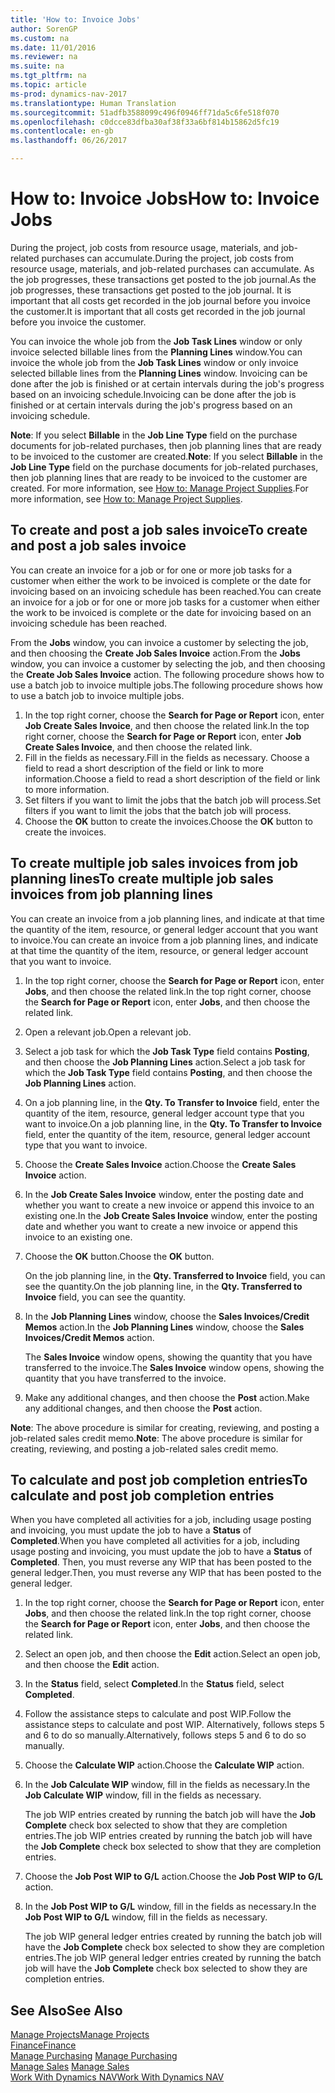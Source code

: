 ```yaml
---
title: 'How to: Invoice Jobs'
author: SorenGP
ms.custom: na
ms.date: 11/01/2016
ms.reviewer: na
ms.suite: na
ms.tgt_pltfrm: na
ms.topic: article
ms-prod: dynamics-nav-2017
ms.translationtype: Human Translation
ms.sourcegitcommit: 51adfb3588099c496f0946ff71da5c6fe518f070
ms.openlocfilehash: c0dcce83dfba30af38f33a6bf814b15862d5fc19
ms.contentlocale: en-gb
ms.lasthandoff: 06/26/2017

---
```


# <a name="how-to-invoice-jobs"></a><span data-ttu-id="9ef5f-102">How to: Invoice Jobs</span><span class="sxs-lookup"><span data-stu-id="9ef5f-102">How to: Invoice Jobs</span></span>
<span data-ttu-id="9ef5f-103">During the project, job costs from resource usage, materials, and job-related purchases can accumulate.</span><span class="sxs-lookup"><span data-stu-id="9ef5f-103">During the project, job costs from resource usage, materials, and job-related purchases can accumulate.</span></span> <span data-ttu-id="9ef5f-104">As the job progresses, these transactions get posted to the job journal.</span><span class="sxs-lookup"><span data-stu-id="9ef5f-104">As the job progresses, these transactions get posted to the job journal.</span></span> <span data-ttu-id="9ef5f-105">It is important that all costs get recorded in the job journal before you invoice the customer.</span><span class="sxs-lookup"><span data-stu-id="9ef5f-105">It is important that all costs get recorded in the job journal before you invoice the customer.</span></span>

<span data-ttu-id="9ef5f-106">You can invoice the whole job from the **Job Task Lines** window or only invoice selected billable lines from the **Planning Lines** window.</span><span class="sxs-lookup"><span data-stu-id="9ef5f-106">You can invoice the whole job from the **Job Task Lines** window or only invoice selected billable lines from the **Planning Lines** window.</span></span> <span data-ttu-id="9ef5f-107">Invoicing can be done after the job is finished or at certain intervals during the job's progress based on an invoicing schedule.</span><span class="sxs-lookup"><span data-stu-id="9ef5f-107">Invoicing can be done after the job is finished or at certain intervals during the job's progress based on an invoicing schedule.</span></span>

<span data-ttu-id="9ef5f-108">**Note**: If you select **Billable** in the **Job Line Type** field on the purchase documents for job-related purchases, then job planning lines that are ready to be invoiced to the customer are created.</span><span class="sxs-lookup"><span data-stu-id="9ef5f-108">**Note**: If you select **Billable** in the **Job Line Type** field on the purchase documents for job-related purchases, then job planning lines that are ready to be invoiced to the customer are created.</span></span> <span data-ttu-id="9ef5f-109">For more information, see [How to: Manage Project Supplies](projects-how-manage-project-supplies.md).</span><span class="sxs-lookup"><span data-stu-id="9ef5f-109">For more information, see [How to: Manage Project Supplies](projects-how-manage-project-supplies.md).</span></span>

## <a name="to-create-and-post-a-job-sales-invoice"></a><span data-ttu-id="9ef5f-110">To create and post a job sales invoice</span><span class="sxs-lookup"><span data-stu-id="9ef5f-110">To create and post a job sales invoice</span></span>  
<span data-ttu-id="9ef5f-111">You can create an invoice for a job or for one or more job tasks for a customer when either the work to be invoiced is complete or the date for invoicing based on an invoicing schedule has been reached.</span><span class="sxs-lookup"><span data-stu-id="9ef5f-111">You can create an invoice for a job or for one or more job tasks for a customer when either the work to be invoiced is complete or the date for invoicing based on an invoicing schedule has been reached.</span></span>

<span data-ttu-id="9ef5f-112">From the **Jobs** window, you can invoice a customer by selecting the job, and then choosing the **Create Job Sales Invoice** action.</span><span class="sxs-lookup"><span data-stu-id="9ef5f-112">From the **Jobs** window, you can invoice a customer by selecting the job, and then choosing the **Create Job Sales Invoice** action.</span></span> <span data-ttu-id="9ef5f-113">The following procedure shows how to use a batch job to invoice multiple jobs.</span><span class="sxs-lookup"><span data-stu-id="9ef5f-113">The following procedure shows how to use a batch job to invoice multiple jobs.</span></span>  

1. <span data-ttu-id="9ef5f-114">In the top right corner, choose the **Search for Page or Report** icon, enter **Job Create Sales Invoice**, and then choose the related link.</span><span class="sxs-lookup"><span data-stu-id="9ef5f-114">In the top right corner, choose the **Search for Page or Report** icon, enter **Job Create Sales Invoice**, and then choose the related link.</span></span>  
2. <span data-ttu-id="9ef5f-115">Fill in the fields as necessary.</span><span class="sxs-lookup"><span data-stu-id="9ef5f-115">Fill in the fields as necessary.</span></span> <span data-ttu-id="9ef5f-116">Choose a field to read a short description of the field or link to more information.</span><span class="sxs-lookup"><span data-stu-id="9ef5f-116">Choose a field to read a short description of the field or link to more information.</span></span>
3. <span data-ttu-id="9ef5f-117">Set filters if you want to limit the jobs that the batch job will process.</span><span class="sxs-lookup"><span data-stu-id="9ef5f-117">Set filters if you want to limit the jobs that the batch job will process.</span></span>
3. <span data-ttu-id="9ef5f-118">Choose the **OK** button to create the invoices.</span><span class="sxs-lookup"><span data-stu-id="9ef5f-118">Choose the **OK** button to create the invoices.</span></span>  

## <a name="to-create-multiple-job-sales-invoices-from-job-planning-lines"></a><span data-ttu-id="9ef5f-119">To create multiple job sales invoices from job planning lines</span><span class="sxs-lookup"><span data-stu-id="9ef5f-119">To create multiple job sales invoices from job planning lines</span></span>  
<span data-ttu-id="9ef5f-120">You can create an invoice from a job planning lines, and indicate at that time the quantity of the item, resource, or general ledger account that you want to invoice.</span><span class="sxs-lookup"><span data-stu-id="9ef5f-120">You can create an invoice from a job planning lines, and indicate at that time the quantity of the item, resource, or general ledger account that you want to invoice.</span></span>

1. <span data-ttu-id="9ef5f-121">In the top right corner, choose the **Search for Page or Report** icon, enter **Jobs**, and then choose the related link.</span><span class="sxs-lookup"><span data-stu-id="9ef5f-121">In the top right corner, choose the **Search for Page or Report** icon, enter **Jobs**, and then choose the related link.</span></span>
2. <span data-ttu-id="9ef5f-122">Open a relevant job.</span><span class="sxs-lookup"><span data-stu-id="9ef5f-122">Open a relevant job.</span></span>
3. <span data-ttu-id="9ef5f-123">Select a job task for which the **Job Task Type** field contains **Posting**, and then choose the **Job Planning Lines** action.</span><span class="sxs-lookup"><span data-stu-id="9ef5f-123">Select a job task for which the **Job Task Type** field contains **Posting**, and then choose the **Job Planning Lines** action.</span></span>  
4. <span data-ttu-id="9ef5f-124">On a job planning line, in the **Qty. To Transfer to Invoice** field, enter the quantity of the item, resource, general ledger account type that you want to invoice.</span><span class="sxs-lookup"><span data-stu-id="9ef5f-124">On a job planning line, in the **Qty. To Transfer to Invoice** field, enter the quantity of the item, resource, general ledger account type that you want to invoice.</span></span>  
5. <span data-ttu-id="9ef5f-125">Choose the **Create Sales Invoice** action.</span><span class="sxs-lookup"><span data-stu-id="9ef5f-125">Choose the **Create Sales Invoice** action.</span></span>
6. <span data-ttu-id="9ef5f-126">In the **Job Create Sales Invoice** window, enter the posting date and whether you want to create a new invoice or append this invoice to an existing one.</span><span class="sxs-lookup"><span data-stu-id="9ef5f-126">In the **Job Create Sales Invoice** window, enter the posting date and whether you want to create a new invoice or append this invoice to an existing one.</span></span>
7. <span data-ttu-id="9ef5f-127">Choose the **OK** button.</span><span class="sxs-lookup"><span data-stu-id="9ef5f-127">Choose the **OK** button.</span></span>

    <span data-ttu-id="9ef5f-128">On the job planning line, in the **Qty. Transferred to Invoice** field, you can see the quantity.</span><span class="sxs-lookup"><span data-stu-id="9ef5f-128">On the job planning line, in the **Qty. Transferred to Invoice** field, you can see the quantity.</span></span>

8. <span data-ttu-id="9ef5f-129">In the **Job Planning Lines** window, choose the **Sales Invoices/Credit Memos** action.</span><span class="sxs-lookup"><span data-stu-id="9ef5f-129">In the **Job Planning Lines** window, choose the **Sales Invoices/Credit Memos** action.</span></span>

    <span data-ttu-id="9ef5f-130">The **Sales Invoice** window opens, showing the quantity that you have transferred to the invoice.</span><span class="sxs-lookup"><span data-stu-id="9ef5f-130">The **Sales Invoice** window opens, showing the quantity that you have transferred to the invoice.</span></span>  
9. <span data-ttu-id="9ef5f-131">Make any additional changes, and then choose the **Post** action.</span><span class="sxs-lookup"><span data-stu-id="9ef5f-131">Make any additional changes, and then choose the **Post** action.</span></span>

<span data-ttu-id="9ef5f-132">**Note**: The above procedure is similar for creating, reviewing, and posting a job-related sales credit memo.</span><span class="sxs-lookup"><span data-stu-id="9ef5f-132">**Note**: The above procedure is similar for creating, reviewing, and posting a job-related sales credit memo.</span></span>

## <a name="to-calculate-and-post-job-completion-entries"></a><span data-ttu-id="9ef5f-133">To calculate and post job completion entries</span><span class="sxs-lookup"><span data-stu-id="9ef5f-133">To calculate and post job completion entries</span></span>  
<span data-ttu-id="9ef5f-134">When you have completed all activities for a job, including usage posting and invoicing, you must update the job to have a **Status** of **Completed**.</span><span class="sxs-lookup"><span data-stu-id="9ef5f-134">When you have completed all activities for a job, including usage posting and invoicing, you must update the job to have a **Status** of **Completed**.</span></span> <span data-ttu-id="9ef5f-135">Then, you must reverse any WIP that has been posted to the general ledger.</span><span class="sxs-lookup"><span data-stu-id="9ef5f-135">Then, you must reverse any WIP that has been posted to the general ledger.</span></span>

1. <span data-ttu-id="9ef5f-136">In the top right corner, choose the **Search for Page or Report** icon, enter **Jobs**, and then choose the related link.</span><span class="sxs-lookup"><span data-stu-id="9ef5f-136">In the top right corner, choose the **Search for Page or Report** icon, enter **Jobs**, and then choose the related link.</span></span>  
2. <span data-ttu-id="9ef5f-137">Select an open job, and then choose the **Edit** action.</span><span class="sxs-lookup"><span data-stu-id="9ef5f-137">Select an open job, and then choose the **Edit** action.</span></span>
3. <span data-ttu-id="9ef5f-138">In the **Status** field, select **Completed**.</span><span class="sxs-lookup"><span data-stu-id="9ef5f-138">In the **Status** field, select **Completed**.</span></span>
4. <span data-ttu-id="9ef5f-139">Follow the assistance steps to calculate and post WIP.</span><span class="sxs-lookup"><span data-stu-id="9ef5f-139">Follow the assistance steps to calculate and post WIP.</span></span> <span data-ttu-id="9ef5f-140">Alternatively, follows steps 5 and 6 to do so manually.</span><span class="sxs-lookup"><span data-stu-id="9ef5f-140">Alternatively, follows steps 5 and 6 to do so manually.</span></span>  
5. <span data-ttu-id="9ef5f-141">Choose the **Calculate WIP** action.</span><span class="sxs-lookup"><span data-stu-id="9ef5f-141">Choose the **Calculate WIP** action.</span></span>
6. <span data-ttu-id="9ef5f-142">In the **Job Calculate WIP** window, fill in the fields as necessary.</span><span class="sxs-lookup"><span data-stu-id="9ef5f-142">In the **Job Calculate WIP** window, fill in the fields as necessary.</span></span>  

     <span data-ttu-id="9ef5f-143">The job WIP entries created by running the batch job will have the **Job Complete** check box selected to show that they are completion entries.</span><span class="sxs-lookup"><span data-stu-id="9ef5f-143">The job WIP entries created by running the batch job will have the **Job Complete** check box selected to show that they are completion entries.</span></span>  

7. <span data-ttu-id="9ef5f-144">Choose the **Job Post WIP to G/L** action.</span><span class="sxs-lookup"><span data-stu-id="9ef5f-144">Choose the **Job Post WIP to G/L** action.</span></span>
8. <span data-ttu-id="9ef5f-145">In the **Job Post WIP to G/L** window, fill in the fields as necessary.</span><span class="sxs-lookup"><span data-stu-id="9ef5f-145">In the **Job Post WIP to G/L** window, fill in the fields as necessary.</span></span>  

     <span data-ttu-id="9ef5f-146">The job WIP general ledger entries created by running the batch job will have the **Job Complete** check box selected to show they are completion entries.</span><span class="sxs-lookup"><span data-stu-id="9ef5f-146">The job WIP general ledger entries created by running the batch job will have the **Job Complete** check box selected to show they are completion entries.</span></span>

## <a name="see-also"></a><span data-ttu-id="9ef5f-147">See Also</span><span class="sxs-lookup"><span data-stu-id="9ef5f-147">See Also</span></span>
[<span data-ttu-id="9ef5f-148">Manage Projects</span><span class="sxs-lookup"><span data-stu-id="9ef5f-148">Manage Projects</span></span>](projects-manage-projects.md)  
[<span data-ttu-id="9ef5f-149">Finance</span><span class="sxs-lookup"><span data-stu-id="9ef5f-149">Finance</span></span>](finance-setup.md)  
<span data-ttu-id="9ef5f-150">[Manage Purchasing](purchasing-manage-purchasing.md)       </span><span class="sxs-lookup"><span data-stu-id="9ef5f-150">[Manage Purchasing](purchasing-manage-purchasing.md)       </span></span>  
<span data-ttu-id="9ef5f-151">[Manage Sales](sales-manage-sales.md)    </span><span class="sxs-lookup"><span data-stu-id="9ef5f-151">[Manage Sales](sales-manage-sales.md)    </span></span>  
[<span data-ttu-id="9ef5f-152">Work With Dynamics NAV</span><span class="sxs-lookup"><span data-stu-id="9ef5f-152">Work With Dynamics NAV</span></span>](ui-work-product.md)  

